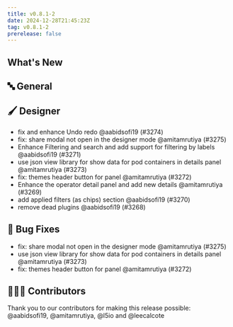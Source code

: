 ```yaml
---
title: v0.8.1-2
date: 2024-12-28T21:45:23Z
tag: v0.8.1-2
prerelease: false
---
```


## What's New
## 🔤 General
## 🖌️ Designer

- fix and enhance Undo redo @aabidsofi19 (#3274)
- fix: share modal not open in the designer mode @amitamrutiya (#3275)
- Enhance Filtering and search and add support for filtering by labels @aabidsofi19 (#3271)
- use json view library for show data for pod containers in details panel @amitamrutiya (#3273)
- fix: themes header button for panel  @amitamrutiya (#3272)
- Enhance the operator detail panel and add new details @amitamrutiya (#3269)
- add applied filters (as chips) section @aabidsofi19 (#3270)
- remove dead plugins @aabidsofi19 (#3268)

## 🐛 Bug Fixes

- fix: share modal not open in the designer mode @amitamrutiya (#3275)
- use json view library for show data for pod containers in details panel @amitamrutiya (#3273)
- fix: themes header button for panel  @amitamrutiya (#3272)

## 👨🏽‍💻 Contributors

Thank you to our contributors for making this release possible:
@aabidsofi19, @amitamrutiya, @l5io and @leecalcote

